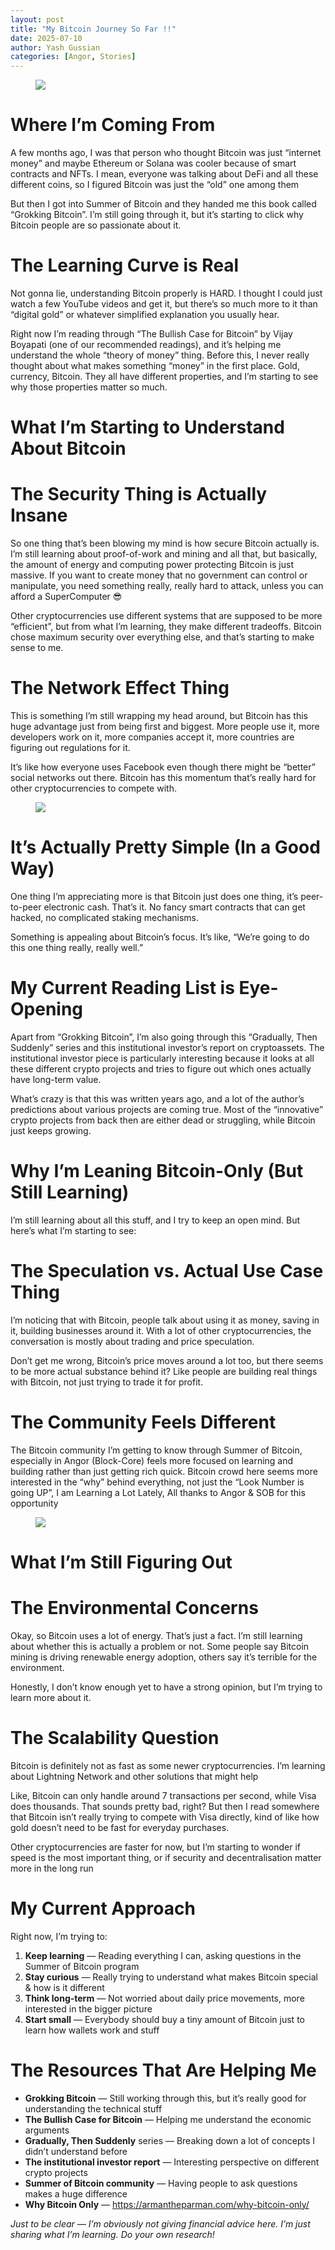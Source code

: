 ```yaml
---
layout: post
title: "My Bitcoin Journey So Far !!"
date: 2025-07-10
author: Yash Gussian
categories: [Angor, Stories]
---
```


<figure>
<img src="https://miro.medium.com/v2/resize:fit:1400/format:webp/1*CoOZV1kudib_0BNpZGEMUQ.png"/>
</figure>

# Where I’m Coming From

A few months ago, I was that person who thought Bitcoin was just “internet
money” and maybe Ethereum or Solana was cooler because of smart contracts and
NFTs. I mean, everyone was talking about DeFi and all these different coins,
so I figured Bitcoin was just the “old” one among them

But then I got into Summer of Bitcoin and they handed me this book called
“Grokking Bitcoin”. I’m still going through it, but it’s starting to click why
Bitcoin people are so passionate about it.

# The Learning Curve is Real

Not gonna lie, understanding Bitcoin properly is HARD. I thought I could just
watch a few YouTube videos and get it, but there’s so much more to it than
“digital gold” or whatever simplified explanation you usually hear.

Right now I’m reading through “The Bullish Case for Bitcoin” by Vijay Boyapati
(one of our recommended readings), and it’s helping me understand the whole
“theory of money” thing. Before this, I never really thought about what makes
something “money” in the first place. Gold, currency, Bitcoin. They all have
different properties, and I’m starting to see why those properties matter so
much.

# What I’m Starting to Understand About Bitcoin

# The Security Thing is Actually Insane

So one thing that’s been blowing my mind is how secure Bitcoin actually is.
I’m still learning about proof-of-work and mining and all that, but basically,
the amount of energy and computing power protecting Bitcoin is just massive.
If you want to create money that no government can control or manipulate, you
need something really, really hard to attack, unless you can afford a
SuperComputer 😎

Other cryptocurrencies use different systems that are supposed to be more
“efficient”, but from what I’m learning, they make different tradeoffs.
Bitcoin chose maximum security over everything else, and that’s starting to
make sense to me.

# The Network Effect Thing

This is something I’m still wrapping my head around, but Bitcoin has this huge
advantage just from being first and biggest. More people use it, more
developers work on it, more companies accept it, more countries are figuring
out regulations for it.

It’s like how everyone uses Facebook even though there might be “better”
social networks out there. Bitcoin has this momentum that’s really hard for
other cryptocurrencies to compete with.

<figure>
<img src="https://miro.medium.com/v2/resize:fit:1400/format:webp/1*LXqGFSQKjWiRBoymLGxKvw.png"/>
</figure>

# It’s Actually Pretty Simple (In a Good Way)

One thing I’m appreciating more is that Bitcoin just does one thing, it’s
peer-to-peer electronic cash. That’s it. No fancy smart contracts that can get
hacked, no complicated staking mechanisms.

Something is appealing about Bitcoin’s focus. It’s like, “We’re going to do
this one thing really, really well.”

# My Current Reading List is Eye-Opening

Apart from “Grokking Bitcoin”, I’m also going through this “Gradually, Then
Suddenly” series and this institutional investor’s report on cryptoassets. The
institutional investor piece is particularly interesting because it looks at
all these different crypto projects and tries to figure out which ones
actually have long-term value.

What’s crazy is that this was written years ago, and a lot of the author’s
predictions about various projects are coming true. Most of the “innovative”
crypto projects from back then are either dead or struggling, while Bitcoin
just keeps growing.

# Why I’m Leaning Bitcoin-Only (But Still Learning)

I’m still learning about all this stuff, and I try to keep an open mind. But
here’s what I’m starting to see:

# The Speculation vs. Actual Use Case Thing

I’m noticing that with Bitcoin, people talk about using it as money, saving in
it, building businesses around it. With a lot of other cryptocurrencies, the
conversation is mostly about trading and price speculation.

Don’t get me wrong, Bitcoin’s price moves around a lot too, but there seems to
be more actual substance behind it? Like people are building real things with
Bitcoin, not just trying to trade it for profit.

# The Community Feels Different

The Bitcoin community I’m getting to know through Summer of Bitcoin,
especially in Angor (Block-Core) feels more focused on learning and building
rather than just getting rich quick. Bitcoin crowd here seems more interested
in the “why” behind everything, not just the “Look Number is going UP”, I am
Learning a Lot Lately, All thanks to Angor & SOB for this opportunity

<figure>
<img src="https://miro.medium.com/v2/resize:fit:1400/format:webp/1*dmbNkD5D-u45r44go_cf0g.png"/>
</figure>

# What I’m Still Figuring Out

# The Environmental Concerns

Okay, so Bitcoin uses a lot of energy. That’s just a fact. I’m still learning
about whether this is actually a problem or not. Some people say Bitcoin
mining is driving renewable energy adoption, others say it’s terrible for the
environment.

Honestly, I don’t know enough yet to have a strong opinion, but I’m trying to
learn more about it.

# The Scalability Question

Bitcoin is definitely not as fast as some newer cryptocurrencies. I’m learning
about Lightning Network and other solutions that might help

Like, Bitcoin can only handle around 7 transactions per second, while Visa
does thousands. That sounds pretty bad, right? But then I read somewhere that
Bitcoin isn’t really trying to compete with Visa directly, kind of like how
gold doesn’t need to be fast for everyday purchases.

Other cryptocurrencies are faster for now, but I’m starting to wonder if speed
is the most important thing, or if security and decentralisation matter more
in the long run

# My Current Approach

Right now, I’m trying to:

  1. **Keep learning** — Reading everything I can, asking questions in the Summer of Bitcoin program
  2. **Stay curious** — Really trying to understand what makes Bitcoin special & how is it different
  3. **Think long-term** — Not worried about daily price movements, more interested in the bigger picture
  4. **Start small** — Everybody should buy a tiny amount of Bitcoin just to learn how wallets work and stuff

# The Resources That Are Helping Me

  * **Grokking Bitcoin** — Still working through this, but it’s really good for understanding the technical stuff
  * **The Bullish Case for Bitcoin** — Helping me understand the economic arguments
  * **Gradually, Then Suddenly** series — Breaking down a lot of concepts I didn’t understand before
  * **The institutional investor report** — Interesting perspective on different crypto projects
  * **Summer of Bitcoin community** — Having people to ask questions makes a huge difference
  * **Why Bitcoin Only** — <https://armantheparman.com/why-bitcoin-only/>

_Just to be clear — I’m obviously not giving financial advice here. I’m just
sharing what I’m learning. Do your own research!_

